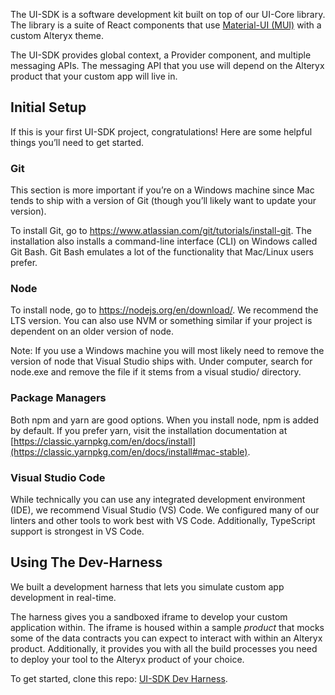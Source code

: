 The UI-SDK is a software development kit built on top of our UI-Core library. The library is a suite of React components that use [Material-UI (MUI)](https://github.com/mui-org/material-ui) with a custom Alteryx theme.

The UI-SDK provides global context, a Provider component, and multiple messaging APIs. The messaging API that you use will depend on the Alteryx product that your custom app will live in.

## Initial Setup

If this is your first UI-SDK project, congratulations! Here are some helpful things you’ll need to get started.

### Git

This section is more important if you’re on a Windows machine since Mac tends to ship with a version of Git (though you’ll likely want to update your version).

To install Git, go to https://www.atlassian.com/git/tutorials/install-git. The installation also installs a command-line interface (CLI) on Windows called Git Bash. Git Bash emulates a lot of the functionality that Mac/Linux users prefer.

### Node

To install node, go to https://nodejs.org/en/download/. We recommend the LTS version. You can also use NVM or something similar if your project is dependent on an older version of node.

Note: If you use a Windows machine you will most likely need to remove the version of node that Visual Studio ships with. Under computer, search for node.exe and remove the file if it stems from a visual studio/ directory.

### Package Managers

Both npm and yarn are good options. When you install node, npm is added by default. If you prefer yarn, visit the installation documentation at [https://classic.yarnpkg.com/en/docs/install](https://classic.yarnpkg.com/en/docs/install#mac-stable).

### Visual Studio Code

While technically you can use any integrated development environment (IDE), we recommend Visual Studio (VS) Code. We configured many of our linters and other tools to work best with VS Code. Additionally, TypeScript support is strongest in VS Code.

## Using The Dev-Harness

We built a development harness that lets you simulate custom app development in real-time.

The harness gives you a sandboxed iframe to develop your custom application within. The iframe is housed within a sample *product* that mocks some of the data contracts you can expect to interact with within an Alteryx product. Additionally, it provides you with all the build processes you need to deploy your tool to the Alteryx product of your choice.

To get started, clone this repo: [UI-SDK Dev Harness](https://git.alteryx.com/ayx-ui-sdk/ui-sdk-dev-harness).
